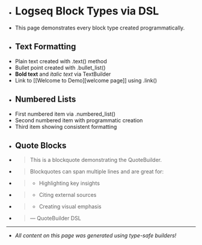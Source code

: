 - # Logseq Block Types via DSL
- This page demonstrates every block type created programmatically.
- ## Text Formatting
- Plain text created with .text() method
- Bullet point created with .bullet_list()
- **Bold text** and *italic text* via TextBuilder
- Link to [[Welcome to Demo][welcome page]] using .link()
- ## Numbered Lists
- First numbered item via .numbered_list()
- Second numbered item with programmatic creation
- Third item showing consistent formatting
- ## Quote Blocks
- > This is a blockquote demonstrating the QuoteBuilder.
- > Blockquotes can span multiple lines and are great for:
- > - Highlighting key insights
- > - Citing external sources
- > - Creating visual emphasis
- > — QuoteBuilder DSL
- ---
- *All content on this page was generated using type-safe builders!*